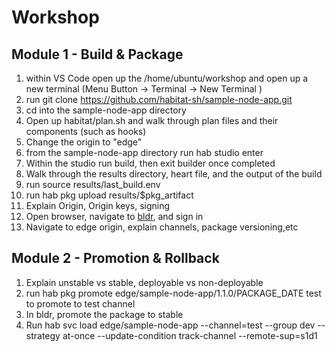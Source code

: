 # Workshop

## Module 1 - Build & Package
1. within VS Code open up the /home/ubuntu/workshop and open up a new terminal (Menu Button -> Terminal -> New Terminal ) 
2. run git clone https://github.com/habitat-sh/sample-node-app.git
3. cd into the sample-node-app directory
4. Open up habitat/plan.sh and walk through plan files and their components (such as hooks)
5. Change the origin to "edge"
6. from the sample-node-app directory run hab studio enter
7. Within the studio run build, then exit builder once completed
8. Walk through the results directory, heart file, and the output of the build
9. run source results/last_build.env
10.  run hab pkg upload results/$pkg_artifact
11. Explain Origin, Origin keys, signing
12. Open browser, navigate to [bldr](https://hws-automate.chef-demo.com/bldr/), and sign in
13.  Navigate to edge origin, explain channels, package versioning,etc

## Module 2 - Promotion & Rollback
1. Explain unstable vs stable, deployable vs non-deployable
2. run hab pkg promote edge/sample-node-app/1.1.0/PACKAGE_DATE  test to promote to test channel 
3. In bldr, promote the package to stable
3. Run hab svc load edge/sample-node-app --channel=test --group dev --strategy at-once --update-condition track-channel --remote-sup=s1d1